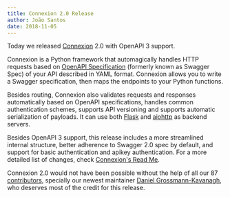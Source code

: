 ```yaml
---
title: Connexion 2.0 Release
author: João Santos
date: 2018-11-05
---
```


Today we released [Connexion](https://github.com/zalando/connexion) 2.0 with OpenAPI 3 support.

Connexion is a Python framework that automagically handles HTTP requests based on [OpenAPI Specification](https://www.openapis.org/)
(formerly known as Swagger Spec) of your API described in YAML format. Connexion allows you to write a Swagger specification,
then maps the endpoints to your Python functions.

Besides routing, Connexion also validates requests and responses automatically based on OpenAPI specifications, handles common
authentication schemes, supports API versioning and supports automatic serialization of payloads. It can use both
[Flask](http://flask.pocoo.org/) and [aiohttp](https://github.com/aio-libs/aiohttp) as backend servers.

Besides OpenAPI 3 support, this release includes a more streamlined internal structure, better adherence to Swagger 2.0 spec by
default, and support for basic authentication and apikey authentication. For a more detailed list of changes, check
[Connexion's Read Me](https://github.com/zalando/connexion/#new-in-connexion-20).

Connexion 2.0 would not have been possible without the help of all our 87
[contributors](https://github.com/zalando/connexion/graphs/contributors), specially our newest maintainer
[Daniel Grossmann-Kavanagh](https://me.dtkav.com/), who deserves most of the credit for this release.
